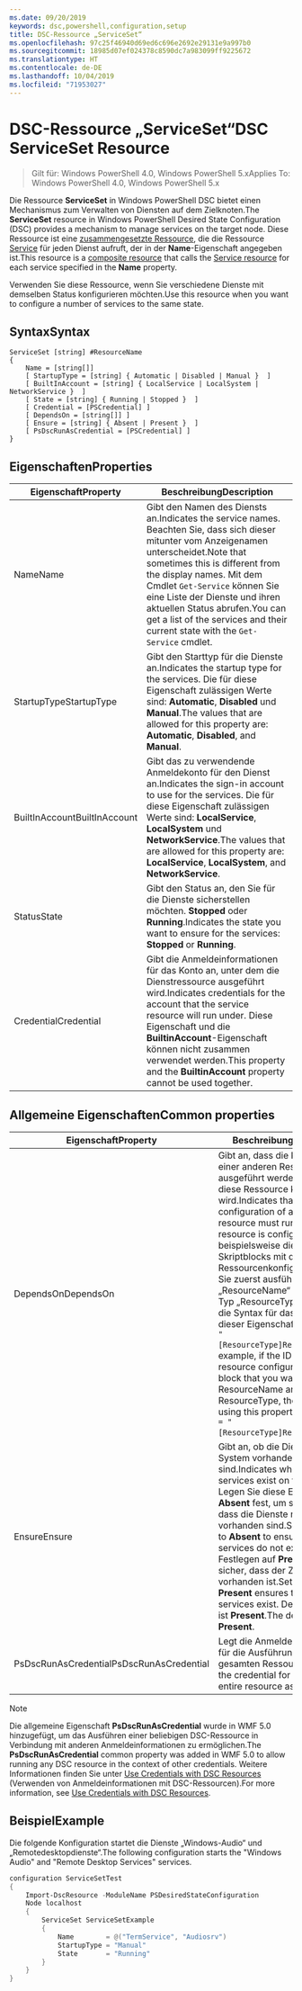 ```yaml
---
ms.date: 09/20/2019
keywords: dsc,powershell,configuration,setup
title: DSC-Ressource „ServiceSet“
ms.openlocfilehash: 97c25f46940d69ed6c696e2692e29131e9a997b0
ms.sourcegitcommit: 18985d07ef024378c8590dc7a983099ff9225672
ms.translationtype: HT
ms.contentlocale: de-DE
ms.lasthandoff: 10/04/2019
ms.locfileid: "71953027"
---
```

# <a name="dsc-serviceset-resource"></a><span data-ttu-id="88528-103">DSC-Ressource „ServiceSet“</span><span class="sxs-lookup"><span data-stu-id="88528-103">DSC ServiceSet Resource</span></span>

> <span data-ttu-id="88528-104">Gilt für: Windows PowerShell 4.0, Windows PowerShell 5.x</span><span class="sxs-lookup"><span data-stu-id="88528-104">Applies To: Windows PowerShell 4.0, Windows PowerShell 5.x</span></span>

<span data-ttu-id="88528-105">Die Ressource **ServiceSet** in Windows PowerShell DSC bietet einen Mechanismus zum Verwalten von Diensten auf dem Zielknoten.</span><span class="sxs-lookup"><span data-stu-id="88528-105">The **ServiceSet** resource in Windows PowerShell Desired State Configuration (DSC) provides a mechanism to manage services on the target node.</span></span> <span data-ttu-id="88528-106">Diese Ressource ist eine [zusammengesetzte Ressource](../../../resources/authoringResourceComposite.md), die die Ressource [Service](serviceResource.md) für jeden Dienst aufruft, der in der **Name**-Eigenschaft angegeben ist.</span><span class="sxs-lookup"><span data-stu-id="88528-106">This resource is a [composite resource](../../../resources/authoringResourceComposite.md) that calls the [Service resource](serviceResource.md) for each service specified in the **Name** property.</span></span>

<span data-ttu-id="88528-107">Verwenden Sie diese Ressource, wenn Sie verschiedene Dienste mit demselben Status konfigurieren möchten.</span><span class="sxs-lookup"><span data-stu-id="88528-107">Use this resource when you want to configure a number of services to the same state.</span></span>

## <a name="syntax"></a><span data-ttu-id="88528-108">Syntax</span><span class="sxs-lookup"><span data-stu-id="88528-108">Syntax</span></span>

```Syntax
ServiceSet [string] #ResourceName
{
    Name = [string[]]
    [ StartupType = [string] { Automatic | Disabled | Manual }  ]
    [ BuiltInAccount = [string] { LocalService | LocalSystem | NetworkService }  ]
    [ State = [string] { Running | Stopped }  ]
    [ Credential = [PSCredential] ]
    [ DependsOn = [string[]] ]
    [ Ensure = [string] { Absent | Present }  ]
    [ PsDscRunAsCredential = [PSCredential] ]
}
```

## <a name="properties"></a><span data-ttu-id="88528-109">Eigenschaften</span><span class="sxs-lookup"><span data-stu-id="88528-109">Properties</span></span>

|<span data-ttu-id="88528-110">Eigenschaft</span><span class="sxs-lookup"><span data-stu-id="88528-110">Property</span></span> |<span data-ttu-id="88528-111">Beschreibung</span><span class="sxs-lookup"><span data-stu-id="88528-111">Description</span></span> |
|---|---|
|<span data-ttu-id="88528-112">Name</span><span class="sxs-lookup"><span data-stu-id="88528-112">Name</span></span> |<span data-ttu-id="88528-113">Gibt den Namen des Diensts an.</span><span class="sxs-lookup"><span data-stu-id="88528-113">Indicates the service names.</span></span> <span data-ttu-id="88528-114">Beachten Sie, dass sich dieser mitunter vom Anzeigenamen unterscheidet.</span><span class="sxs-lookup"><span data-stu-id="88528-114">Note that sometimes this is different from the display names.</span></span> <span data-ttu-id="88528-115">Mit dem Cmdlet `Get-Service` können Sie eine Liste der Dienste und ihren aktuellen Status abrufen.</span><span class="sxs-lookup"><span data-stu-id="88528-115">You can get a list of the services and their current state with the `Get-Service` cmdlet.</span></span> |
|<span data-ttu-id="88528-116">StartupType</span><span class="sxs-lookup"><span data-stu-id="88528-116">StartupType</span></span> |<span data-ttu-id="88528-117">Gibt den Starttyp für die Dienste an.</span><span class="sxs-lookup"><span data-stu-id="88528-117">Indicates the startup type for the services.</span></span> <span data-ttu-id="88528-118">Die für diese Eigenschaft zulässigen Werte sind: **Automatic**, **Disabled** und **Manual**.</span><span class="sxs-lookup"><span data-stu-id="88528-118">The values that are allowed for this property are: **Automatic**, **Disabled**, and **Manual**.</span></span> |
|<span data-ttu-id="88528-119">BuiltInAccount</span><span class="sxs-lookup"><span data-stu-id="88528-119">BuiltInAccount</span></span> |<span data-ttu-id="88528-120">Gibt das zu verwendende Anmeldekonto für den Dienst an.</span><span class="sxs-lookup"><span data-stu-id="88528-120">Indicates the sign-in account to use for the services.</span></span> <span data-ttu-id="88528-121">Die für diese Eigenschaft zulässigen Werte sind: **LocalService**, **LocalSystem** und **NetworkService**.</span><span class="sxs-lookup"><span data-stu-id="88528-121">The values that are allowed for this property are: **LocalService**, **LocalSystem**, and **NetworkService**.</span></span> |
|<span data-ttu-id="88528-122">Status</span><span class="sxs-lookup"><span data-stu-id="88528-122">State</span></span> |<span data-ttu-id="88528-123">Gibt den Status an, den Sie für die Dienste sicherstellen möchten. **Stopped** oder **Running**.</span><span class="sxs-lookup"><span data-stu-id="88528-123">Indicates the state you want to ensure for the services: **Stopped** or **Running**.</span></span> |
|<span data-ttu-id="88528-124">Credential</span><span class="sxs-lookup"><span data-stu-id="88528-124">Credential</span></span> |<span data-ttu-id="88528-125">Gibt die Anmeldeinformationen für das Konto an, unter dem die Dienstressource ausgeführt wird.</span><span class="sxs-lookup"><span data-stu-id="88528-125">Indicates credentials for the account that the service resource will run under.</span></span> <span data-ttu-id="88528-126">Diese Eigenschaft und die **BuiltinAccount**-Eigenschaft können nicht zusammen verwendet werden.</span><span class="sxs-lookup"><span data-stu-id="88528-126">This property and the **BuiltinAccount** property cannot be used together.</span></span> |

## <a name="common-properties"></a><span data-ttu-id="88528-127">Allgemeine Eigenschaften</span><span class="sxs-lookup"><span data-stu-id="88528-127">Common properties</span></span>

|<span data-ttu-id="88528-128">Eigenschaft</span><span class="sxs-lookup"><span data-stu-id="88528-128">Property</span></span> |<span data-ttu-id="88528-129">Beschreibung</span><span class="sxs-lookup"><span data-stu-id="88528-129">Description</span></span> |
|---|---|
|<span data-ttu-id="88528-130">DependsOn</span><span class="sxs-lookup"><span data-stu-id="88528-130">DependsOn</span></span> |<span data-ttu-id="88528-131">Gibt an, dass die Konfiguration einer anderen Ressource ausgeführt werden muss, bevor diese Ressource konfiguriert wird.</span><span class="sxs-lookup"><span data-stu-id="88528-131">Indicates that the configuration of another resource must run before this resource is configured.</span></span> <span data-ttu-id="88528-132">Wenn beispielsweise die ID des Skriptblocks mit der Ressourcenkonfiguration, den Sie zuerst ausführen möchten, „ResourceName“ und dessen Typ „ResourceType“ ist, lautet die Syntax für das Verwenden dieser Eigenschaft `DependsOn = "[ResourceType]ResourceName"`.</span><span class="sxs-lookup"><span data-stu-id="88528-132">For example, if the ID of the resource configuration script block that you want to run first is ResourceName and its type is ResourceType, the syntax for using this property is `DependsOn = "[ResourceType]ResourceName"`.</span></span> |
|<span data-ttu-id="88528-133">Ensure</span><span class="sxs-lookup"><span data-stu-id="88528-133">Ensure</span></span> |<span data-ttu-id="88528-134">Gibt an, ob die Dienste auf dem System vorhanden sind.</span><span class="sxs-lookup"><span data-stu-id="88528-134">Indicates whether the services exist on the system.</span></span> <span data-ttu-id="88528-135">Legen Sie diese Eigenschaft auf **Absent** fest, um sicherzustellen, dass die Dienste nicht vorhanden sind.</span><span class="sxs-lookup"><span data-stu-id="88528-135">Set this property to **Absent** to ensure that the services do not exist.</span></span> <span data-ttu-id="88528-136">Das Festlegen auf **Present** stellt sicher, dass der Zieldienst vorhanden ist.</span><span class="sxs-lookup"><span data-stu-id="88528-136">Setting it to **Present** ensures that target services exist.</span></span> <span data-ttu-id="88528-137">Der Standardwert ist **Present**.</span><span class="sxs-lookup"><span data-stu-id="88528-137">The default value is **Present**.</span></span> |
|<span data-ttu-id="88528-138">PsDscRunAsCredential</span><span class="sxs-lookup"><span data-stu-id="88528-138">PsDscRunAsCredential</span></span> |<span data-ttu-id="88528-139">Legt die Anmeldeinformationen für die Ausführung der gesamten Ressource fest.</span><span class="sxs-lookup"><span data-stu-id="88528-139">Sets the credential for running the entire resource as.</span></span> |

> [!NOTE]
> <span data-ttu-id="88528-140">Die allgemeine Eigenschaft **PsDscRunAsCredential** wurde in WMF 5.0 hinzugefügt, um das Ausführen einer beliebigen DSC-Ressource in Verbindung mit anderen Anmeldeinformationen zu ermöglichen.</span><span class="sxs-lookup"><span data-stu-id="88528-140">The **PsDscRunAsCredential** common property was added in WMF 5.0 to allow running any DSC resource in the context of other credentials.</span></span> <span data-ttu-id="88528-141">Weitere Informationen finden Sie unter [Use Credentials with DSC Resources](../../../configurations/runasuser.md) (Verwenden von Anmeldeinformationen mit DSC-Ressourcen).</span><span class="sxs-lookup"><span data-stu-id="88528-141">For more information, see [Use Credentials with DSC Resources](../../../configurations/runasuser.md).</span></span>

## <a name="example"></a><span data-ttu-id="88528-142">Beispiel</span><span class="sxs-lookup"><span data-stu-id="88528-142">Example</span></span>

<span data-ttu-id="88528-143">Die folgende Konfiguration startet die Dienste „Windows-Audio“ und „Remotedesktopdienste“.</span><span class="sxs-lookup"><span data-stu-id="88528-143">The following configuration starts the "Windows Audio" and "Remote Desktop Services" services.</span></span>

```powershell
configuration ServiceSetTest
{
    Import-DscResource -ModuleName PSDesiredStateConfiguration
    Node localhost
    {
        ServiceSet ServiceSetExample
        {
            Name        = @("TermService", "Audiosrv")
            StartupType = "Manual"
            State       = "Running"
        }
    }
}
```